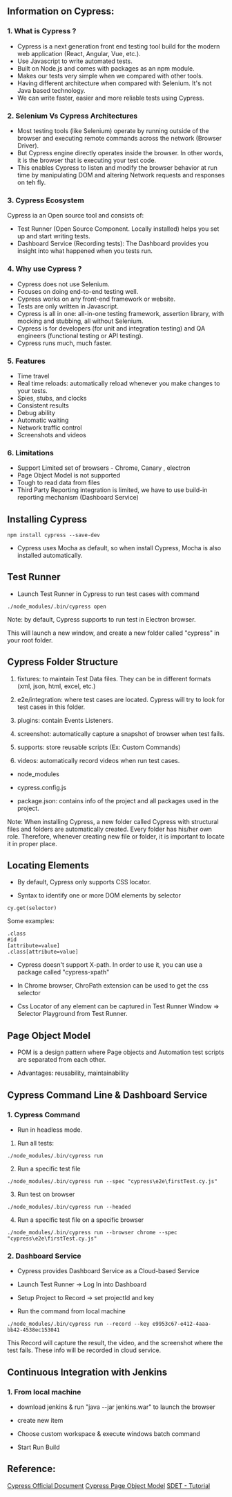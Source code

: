 ## Information on Cypress:

### 1. What is Cypress ?

- Cypress is a next generation front end testing tool build for the modern web application (React, Angular, Vue, etc.).
- Use Javascript to write automated tests.
- Built on Node.js and comes with packages as an npm module.
- Makes our tests very simple when we compared with other tools.
- Having different architecture when compared with Selenium. It's not Java based technology.
- We can write faster, easier and more reliable tests using Cypress.

### 2. Selenium Vs Cypress Architectures

- Most testing tools (like Selenium) operate by running outside of the browser and executing remote commands across the network (Browser Driver).
- But Cypress engine directly operates inside the browser. In other words, it is the browser that is executing your test code.
- This enables Cypress to listen and modify the browser behavior at run time by manipulating DOM and altering Network requests and responses on teh fly.

### 3. Cypress Ecosystem

Cypress ia an Open source tool and consists of:

- Test Runner (Open Source Component. Locally installed) helps you set up and start writing tests.
- Dashboard Service (Recording tests): The Dashboard provides you insight into what happened when you tests run.

### 4. Why use Cypress ?

- Cypress does not use Selenium.
- Focuses on doing end-to-end testing well.
- Cypress works on any front-end framework or website.
- Tests are only written in Javascript.
- Cypress is all in one: all-in-one testing framework, assertion library, with mocking and stubbing, all without Selenium.
- Cypress is for developers (for unit and integration testing) and QA engineers (functional testing or API testing).
- Cypress runs much, much faster.

### 5. Features

- Time travel
- Real time reloads: automatically reload whenever you make changes to your tests.
- Spies, stubs, and clocks
- Consistent results
- Debug ability
- Automatic waiting
- Network traffic control
- Screenshots and videos

### 6. Limitations

- Support Limited set of browsers - Chrome, Canary , electron
- Page Object Model is not supported
- Tough to read data from files
- Third Party Reporting integration is limited, we have to use build-in reporting mechanism (Dashboard Service)

## Installing Cypress

```console
npm install cypress --save-dev
```

- Cypress uses Mocha as default, so when install Cypress, Mocha is also installed automatically.

## Test Runner

- Launch Test Runner in Cypress to run test cases with command

```console
./node_modules/.bin/cypress open
```

Note: by default, Cypress supports to run test in Electron browser.

This will launch a new window, and create a new folder called "cypress" in your root folder.

## Cypress Folder Structure

1. fixtures: to maintain Test Data files. They can be in different formats (xml, json, html, excel, etc.)

2. e2e/integration: where test cases are located. Cypress will try to look for test cases in this folder.

3. plugins: contain Events Listeners.

4. screenshot: automatically capture a snapshot of browser when test fails.

5. supports: store reusable scripts (Ex: Custom Commands)

6. videos: automatically record videos when run test cases.

- node_modules

- cypress.config.js

- package.json: contains info of the project and all packages used in the project.

Note: When installing Cypress, a new folder called Cypress with structural files and folders are automatically created. Every folder has his/her own role. Therefore, whenever creating new file or folder, it is important to locate it in proper place.

## Locating Elements

- By default, Cypress only supports CSS locator.

- Syntax to identify one or more DOM elements by selector

```console
cy.get(selector)
```

Some examples:

```console
.class
#id
[attribute=value]
.class[attribute=value]
```

- Cypress doesn't support X-path. In order to use it, you can use a package called "cypress-xpath"

- In Chrome browser, ChroPath extension can be used to get the css selector

- Css Locator of any element can be captured in Test Runner Window => Selector Playground from Test Runner.

## Page Object Model

- POM is a design pattern where Page objects and Automation test scripts are separated from each other.

- Advantages: reusability, maintainability

## Cypress Command Line & Dashboard Service

### 1. Cypress Command

- Run in headless mode.

1. Run all tests:

```console
./node_modules/.bin/cypress run
```

2. Run a specific test file

```console
./node_modules/.bin/cypress run --spec "cypress\e2e\firstTest.cy.js"
```

3. Run test on browser

```console
./node_modules/.bin/cypress run --headed
```

4. Run a specific test file on a specific browser

```console
./node_modules/.bin/cypress run --browser chrome --spec "cypress\e2e\firstTest.cy.js"
```

### 2. Dashboard Service

- Cypress provides Dashboard Service as a Cloud-based Service

- Launch Test Runner -> Log In into Dashboard

- Setup Project to Record -> set projectId and key

- Run the command from local machine

```console
./node_modules/.bin/cypress run --record --key e9953c67-e412-4aaa-bb42-4538ec153041
```

This Record will capture the result, the video, and the screenshot where the test fails. These info will be recorded in cloud service.

## Continuous Integration with Jenkins

### 1. From local machine

- download jenkins & run "java --jar jenkins.war" to launch the browser

- create new item

- Choose custom workspace & execute windows batch command

- Start Run Build

## Reference:

[Cypress Official Document](https://www.cypress.io/)
[Cypress Page Object Model](https://www.browserstack.com/guide/cypress-page-object-model)
[SDET - Tutorial](https://www.youtube.com/c/pavanoltraining)
